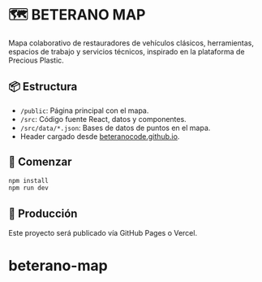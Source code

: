 # 🗺️ BETERANO MAP

Mapa colaborativo de restauradores de vehículos clásicos, herramientas, espacios de trabajo y servicios técnicos, inspirado en la plataforma de Precious Plastic.

## 📦 Estructura
- `/public`: Página principal con el mapa.
- `/src`: Código fuente React, datos y componentes.
- `/src/data/*.json`: Bases de datos de puntos en el mapa.
- Header cargado desde [beteranocode.github.io](https://beteranocode.github.io/).

## 🚀 Comenzar

```bash
npm install
npm run dev
```

## 🔗 Producción
Este proyecto será publicado vía GitHub Pages o Vercel.
# beterano-map
